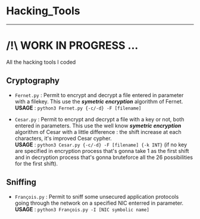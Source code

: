 # Hacking_Tools
***

# /!\ WORK IN PROGRESS ... 
All the hacking tools I coded


## Cryptography
- `Fernet.py` : Permit to encrypt and decrypt a file entered in parameter with a filekey. This use the *__symetric encryption__* algorithm of Fernet.
            **__USAGE__** : `python3 Fernet.py {-c/-d} -F [filename]`
            
- `Cesar.py` : Permit to encrypt and decrypt a file with a key or not, both entered in parameters. This use the well know *__symetric encryption__* algorithm of Cesar with a little difference : the shift increase at each characters, it's improved Cesar cypher.                            
        **__USAGE__** : `python3 Cesar.py {-c/-d} -F [filename] {-k INT}` (if no key are specified in encryption process that's gonna take 1 as the first shift and in decryption process that's gonna bruteforce all the 26 possibilities for the first shift).
 

## Sniffing
- `François.py` : Permit to sniff some unsecured application protocols going through the network on a specified NIC enterred in parameter.
            **__USAGE__** : `python3 François.py -I [NIC symbolic name]`
